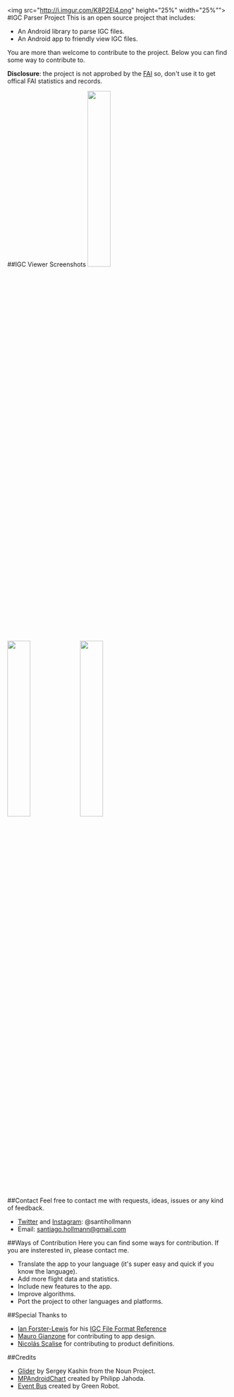 <img src="http://i.imgur.com/K8P2El4.png" height="25%" width="25%"">
#IGC Parser Project
This is an open source project that includes:
- An Android library to parse IGC files.
- An Android app to friendly view IGC files.

You are more than welcome to contribute to the project. Below you can find some way to contribute to.

<b>Disclosure</b>: the project is not approbed by the <a href="http://www.fai.org/">FAI</a> so, don't use it to get offical FAI statistics and records.

##IGC Viewer Screenshots
<img src="http://i.imgur.com/79wxbFS.png" height="32%" width="32%">
<img src="http://i.imgur.com/q6lTaZc.png" height="32%" width="32%">
<img src="http://i.imgur.com/6oeLqBM.png" height="32%" width="32%">

##Contact
Feel free to contact me with requests, ideas, issues or any kind of feedback.
* <a href="http://www.twitter.com/santihollmann">Twitter</a> and <a href="https://www.instagram.com/santihollmann">Instagram</a>: @santihollmann
* Email: santiago.hollmann@gmail.com

##Ways of Contribution
Here you can find some ways for contribution. If you are insterested in, please contact me.

* Translate the app to your language (it's super easy and quick if you know the language).
* Add more flight data and statistics.
* Include new features to the app.
* Improve algorithms.
* Port the project to other languages and platforms.

##Special Thanks to
* <a href="http://www.forsterlewis.com/">Ian Forster-Lewis</a> for his <a href="http://carrier.csi.cam.ac.uk/forsterlewis/soaring/igc_file_format/igc_format_2008.html#link_C/">IGC File Format Reference</a>
* <a href="http://www.maurogianzone.com">Mauro Gianzone</a> for contributing to app design.
* <a href="http://getliquid.co/nscalise/">Nicolás Scalise</a> for contributing to product definitions.

##Credits
* <a href="https://thenounproject.com/search/?q=glider&i=5365">Glider</a> by Sergey Kashin from the Noun Project.
* <a href="https://github.com/PhilJay/MPAndroidChart">MPAndroidChart</a> created by Philipp Jahoda.
* <a href="https://github.com/greenrobot/EventBus">Event Bus</a> created by Green Robot.
